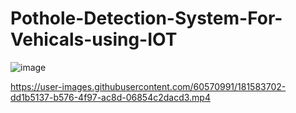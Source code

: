 # Pothole-Detection-System-For-Vehicals-using-IOT
 

![image](https://user-images.githubusercontent.com/60570991/181584475-b8c1491a-3ed4-4e53-a056-872d28130894.png)



https://user-images.githubusercontent.com/60570991/181583702-dd1b5137-b576-4f97-ac8d-06854c2dacd3.mp4

